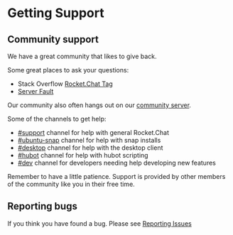 # Getting Support

## Community support

We have a great community that likes to give back.

Some great places to ask your questions:

* Stack Overflow [Rocket.Chat Tag](https://stackoverflow.com/questions/tagged/rocket.chat)
* [Server Fault](https://serverfault.com/search?q=Rocket.Chat)

Our community also often hangs out on our [community server](https://demo.rocket.chat).

Some of the channels to get help:

* [\#support](https://demo.rocket.chat/channel/support) channel for help with general Rocket.Chat
* [\#ubuntu-snap](https://demo.rocket.chat/channel/ubuntu-snap) channel for help with snap installs
* [\#desktop](https://demo.rocket.chat/channel/desktop) channel for help with the desktop client
* [\#hubot](https://demo.rocket.chat/channel/hubot) channel for help with hubot scripting
* [\#dev](https://demo.rocket.chat/channel/dev) channel for developers needing help developing new features


Remember to have a little patience. Support is provided by other members of the community like you in their free time.

## Reporting bugs

If you think you have found a bug.  Please see [Reporting Issues](/1.%20Contributing/Reporting%20Issues)
